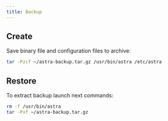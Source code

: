 ```yaml
---
title: Backup
---
```


## Create

Save binary file and configuration files to archive:

```sh
tar -Pzcf ~/astra-backup.tar.gz /usr/bin/astra /etc/astra
```

## Restore

To extract backup launch next commands:

```sh
rm -f /usr/bin/astra
tar -Pxf ~/astra-backup.tar.gz
```
